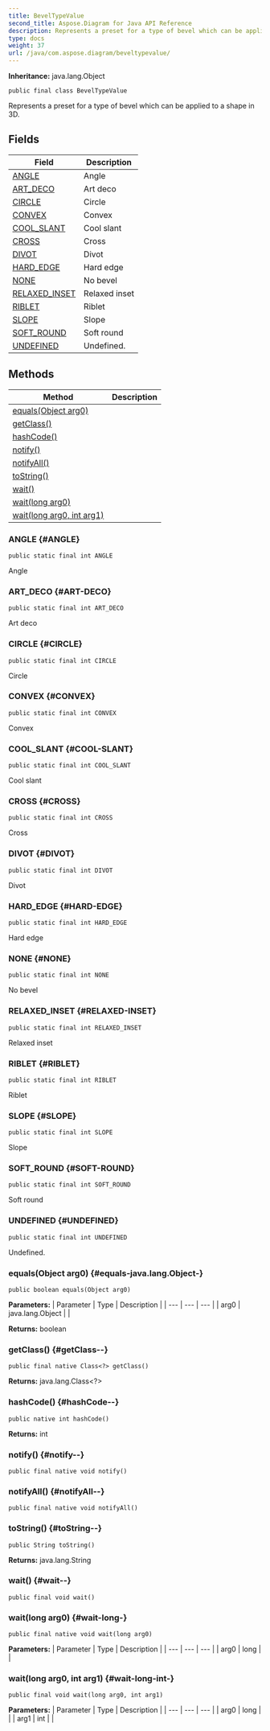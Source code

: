 ```yaml
---
title: BevelTypeValue
second_title: Aspose.Diagram for Java API Reference
description: Represents a preset for a type of bevel which can be applied to a shape in 3D.
type: docs
weight: 37
url: /java/com.aspose.diagram/beveltypevalue/
---
```


**Inheritance:**
java.lang.Object
```
public final class BevelTypeValue
```

Represents a preset for a type of bevel which can be applied to a shape in 3D.
## Fields

| Field | Description |
| --- | --- |
| [ANGLE](#ANGLE) | Angle |
| [ART_DECO](#ART-DECO) | Art deco |
| [CIRCLE](#CIRCLE) | Circle |
| [CONVEX](#CONVEX) | Convex |
| [COOL_SLANT](#COOL-SLANT) | Cool slant |
| [CROSS](#CROSS) | Cross |
| [DIVOT](#DIVOT) | Divot |
| [HARD_EDGE](#HARD-EDGE) | Hard edge |
| [NONE](#NONE) | No bevel |
| [RELAXED_INSET](#RELAXED-INSET) | Relaxed inset |
| [RIBLET](#RIBLET) | Riblet |
| [SLOPE](#SLOPE) | Slope |
| [SOFT_ROUND](#SOFT-ROUND) | Soft round |
| [UNDEFINED](#UNDEFINED) | Undefined. |
## Methods

| Method | Description |
| --- | --- |
| [equals(Object arg0)](#equals-java.lang.Object-) |  |
| [getClass()](#getClass--) |  |
| [hashCode()](#hashCode--) |  |
| [notify()](#notify--) |  |
| [notifyAll()](#notifyAll--) |  |
| [toString()](#toString--) |  |
| [wait()](#wait--) |  |
| [wait(long arg0)](#wait-long-) |  |
| [wait(long arg0, int arg1)](#wait-long-int-) |  |
### ANGLE {#ANGLE}
```
public static final int ANGLE
```


Angle

### ART_DECO {#ART-DECO}
```
public static final int ART_DECO
```


Art deco

### CIRCLE {#CIRCLE}
```
public static final int CIRCLE
```


Circle

### CONVEX {#CONVEX}
```
public static final int CONVEX
```


Convex

### COOL_SLANT {#COOL-SLANT}
```
public static final int COOL_SLANT
```


Cool slant

### CROSS {#CROSS}
```
public static final int CROSS
```


Cross

### DIVOT {#DIVOT}
```
public static final int DIVOT
```


Divot

### HARD_EDGE {#HARD-EDGE}
```
public static final int HARD_EDGE
```


Hard edge

### NONE {#NONE}
```
public static final int NONE
```


No bevel

### RELAXED_INSET {#RELAXED-INSET}
```
public static final int RELAXED_INSET
```


Relaxed inset

### RIBLET {#RIBLET}
```
public static final int RIBLET
```


Riblet

### SLOPE {#SLOPE}
```
public static final int SLOPE
```


Slope

### SOFT_ROUND {#SOFT-ROUND}
```
public static final int SOFT_ROUND
```


Soft round

### UNDEFINED {#UNDEFINED}
```
public static final int UNDEFINED
```


Undefined.

### equals(Object arg0) {#equals-java.lang.Object-}
```
public boolean equals(Object arg0)
```




**Parameters:**
| Parameter | Type | Description |
| --- | --- | --- |
| arg0 | java.lang.Object |  |

**Returns:**
boolean
### getClass() {#getClass--}
```
public final native Class<?> getClass()
```




**Returns:**
java.lang.Class<?>
### hashCode() {#hashCode--}
```
public native int hashCode()
```




**Returns:**
int
### notify() {#notify--}
```
public final native void notify()
```




### notifyAll() {#notifyAll--}
```
public final native void notifyAll()
```




### toString() {#toString--}
```
public String toString()
```




**Returns:**
java.lang.String
### wait() {#wait--}
```
public final void wait()
```




### wait(long arg0) {#wait-long-}
```
public final native void wait(long arg0)
```




**Parameters:**
| Parameter | Type | Description |
| --- | --- | --- |
| arg0 | long |  |

### wait(long arg0, int arg1) {#wait-long-int-}
```
public final void wait(long arg0, int arg1)
```




**Parameters:**
| Parameter | Type | Description |
| --- | --- | --- |
| arg0 | long |  |
| arg1 | int |  |

